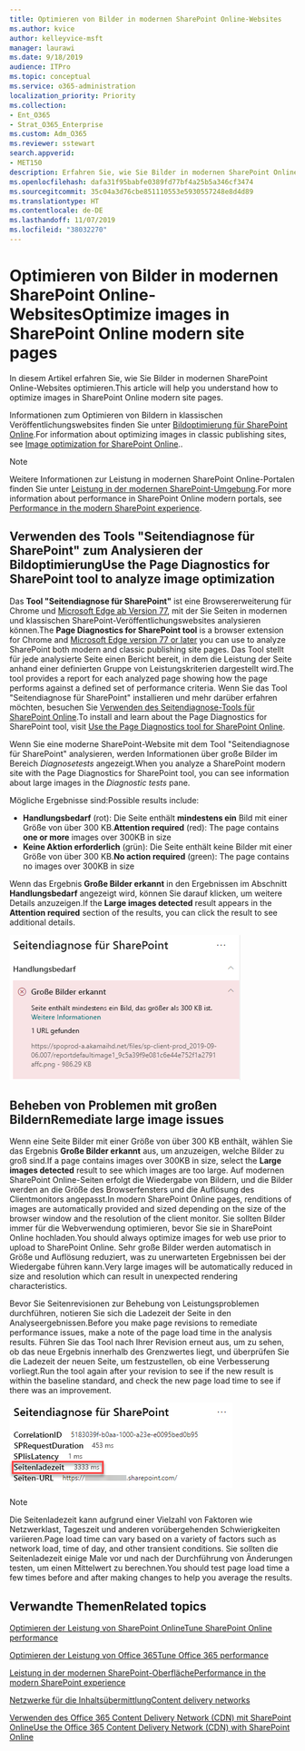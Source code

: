 ```yaml
---
title: Optimieren von Bilder in modernen SharePoint Online-Websites
ms.author: kvice
author: kelleyvice-msft
manager: laurawi
ms.date: 9/18/2019
audience: ITPro
ms.topic: conceptual
ms.service: o365-administration
localization_priority: Priority
ms.collection:
- Ent_O365
- Strat_O365_Enterprise
ms.custom: Adm_O365
ms.reviewer: sstewart
search.appverid:
- MET150
description: Erfahren Sie, wie Sie Bilder in modernen SharePoint Online-Websites optimieren.
ms.openlocfilehash: dafa31f95babfe0389fd77bf4a25b5a346cf3474
ms.sourcegitcommit: 35c04a3d76cbe851110553e5930557248e8d4d89
ms.translationtype: HT
ms.contentlocale: de-DE
ms.lasthandoff: 11/07/2019
ms.locfileid: "38032270"
---
```

# <a name="optimize-images-in-sharepoint-online-modern-site-pages"></a><span data-ttu-id="d4d44-103">Optimieren von Bilder in modernen SharePoint Online-Websites</span><span class="sxs-lookup"><span data-stu-id="d4d44-103">Optimize images in SharePoint Online modern site pages</span></span>

<span data-ttu-id="d4d44-104">In diesem Artikel erfahren Sie, wie Sie Bilder in modernen SharePoint Online-Websites optimieren.</span><span class="sxs-lookup"><span data-stu-id="d4d44-104">This article will help you understand how to optimize images in SharePoint Online modern site pages.</span></span>

<span data-ttu-id="d4d44-105">Informationen zum Optimieren von Bildern in klassischen Veröffentlichungswebsites finden Sie unter [Bildoptimierung für SharePoint Online](image-optimization-for-sharepoint-online.md).</span><span class="sxs-lookup"><span data-stu-id="d4d44-105">For information about optimizing images in classic publishing sites, see [Image optimization for SharePoint Online](image-optimization-for-sharepoint-online.md)..</span></span>

>[!NOTE]
><span data-ttu-id="d4d44-106">Weitere Informationen zur Leistung in modernen SharePoint Online-Portalen finden Sie unter [Leistung in der modernen SharePoint-Umgebung](https://docs.microsoft.com/sharepoint/modern-experience-performance).</span><span class="sxs-lookup"><span data-stu-id="d4d44-106">For more information about performance in SharePoint Online modern portals, see [Performance in the modern SharePoint experience](https://docs.microsoft.com/sharepoint/modern-experience-performance).</span></span>

## <a name="use-the-page-diagnostics-for-sharepoint-tool-to-analyze-image-optimization"></a><span data-ttu-id="d4d44-107">Verwenden des Tools "Seitendiagnose für SharePoint" zum Analysieren der Bildoptimierung</span><span class="sxs-lookup"><span data-stu-id="d4d44-107">Use the Page Diagnostics for SharePoint tool to analyze image optimization</span></span>

<span data-ttu-id="d4d44-108">Das **Tool "Seitendiagnose für SharePoint"** ist eine Browsererweiterung für Chrome und [Microsoft Edge ab Version 77](https://www.microsoftedgeinsider.com/download?form=MI13E8&OCID=MI13E8), mit der Sie Seiten in modernen und klassischen SharePoint-Veröffentlichungswebsites analysieren können.</span><span class="sxs-lookup"><span data-stu-id="d4d44-108">The **Page Diagnostics for SharePoint tool** is a browser extension for Chrome and [Microsoft Edge version 77 or later](https://www.microsoftedgeinsider.com/download?form=MI13E8&OCID=MI13E8) you can use to analyze SharePoint both modern and classic publishing site pages.</span></span> <span data-ttu-id="d4d44-109">Das Tool stellt für jede analysierte Seite einen Bericht bereit, in dem die Leistung der Seite anhand einer definierten Gruppe von Leistungskriterien dargestellt wird.</span><span class="sxs-lookup"><span data-stu-id="d4d44-109">The tool provides a report for each analyzed page showing how the page performs against a defined set of performance criteria.</span></span> <span data-ttu-id="d4d44-110">Wenn Sie das Tool "Seitendiagnose für SharePoint" installieren und mehr darüber erfahren möchten, besuchen Sie [Verwenden des Seitendiagnose-Tools für SharePoint Online](page-diagnostics-for-spo.md).</span><span class="sxs-lookup"><span data-stu-id="d4d44-110">To install and learn about the Page Diagnostics for SharePoint tool, visit [Use the Page Diagnostics tool for SharePoint Online](page-diagnostics-for-spo.md).</span></span>

<span data-ttu-id="d4d44-111">Wenn Sie eine moderne SharePoint-Website mit dem Tool "Seitendiagnose für SharePoint" analysieren, werden Informationen über große Bilder im Bereich _Diagnosetests_ angezeigt.</span><span class="sxs-lookup"><span data-stu-id="d4d44-111">When you analyze a SharePoint modern site with the Page Diagnostics for SharePoint tool, you can see information about large images in the _Diagnostic tests_ pane.</span></span>

<span data-ttu-id="d4d44-112">Mögliche Ergebnisse sind:</span><span class="sxs-lookup"><span data-stu-id="d4d44-112">Possible results include:</span></span>

- <span data-ttu-id="d4d44-113">**Handlungsbedarf** (rot): Die Seite enthält **mindestens ein** Bild mit einer Größe von über 300 KB.</span><span class="sxs-lookup"><span data-stu-id="d4d44-113">**Attention required** (red): The page contains **one or more** images over 300KB in size</span></span>
- <span data-ttu-id="d4d44-114">**Keine Aktion erforderlich** (grün): Die Seite enthält keine Bilder mit einer Größe von über 300 KB.</span><span class="sxs-lookup"><span data-stu-id="d4d44-114">**No action required** (green): The page contains no images over 300KB in size</span></span>

<span data-ttu-id="d4d44-115">Wenn das Ergebnis **Große Bilder erkannt** in den Ergebnissen im Abschnitt **Handlungsbedarf** angezeigt wird, können Sie darauf klicken, um weitere Details anzuzeigen.</span><span class="sxs-lookup"><span data-stu-id="d4d44-115">If the **Large images detected** result appears in the **Attention required** section of the results, you can click the result to see additional details.</span></span>

![Tool für die Seitendiagnose – Ergebnisse](media/modern-portal-optimization/pagediag-large-images.png)

## <a name="remediate-large-image-issues"></a><span data-ttu-id="d4d44-117">Beheben von Problemen mit großen Bildern</span><span class="sxs-lookup"><span data-stu-id="d4d44-117">Remediate large image issues</span></span>

<span data-ttu-id="d4d44-118">Wenn eine Seite Bilder mit einer Größe von über 300 KB enthält, wählen Sie das Ergebnis **Große Bilder erkannt** aus, um anzuzeigen, welche Bilder zu groß sind.</span><span class="sxs-lookup"><span data-stu-id="d4d44-118">If a page contains images over 300KB in size, select the **Large images detected** result to see which images are too large.</span></span> <span data-ttu-id="d4d44-119">Auf modernen SharePoint Online-Seiten erfolgt die Wiedergabe von Bildern, und die Bilder werden an die Größe des Browserfensters und die Auflösung des Clientmonitors angepasst.</span><span class="sxs-lookup"><span data-stu-id="d4d44-119">In modern SharePoint Online pages, renditions of images are automatically provided and sized depending on the size of the browser window and the resolution of the client monitor.</span></span> <span data-ttu-id="d4d44-120">Sie sollten Bilder immer für die Webverwendung optimieren, bevor Sie sie in SharePoint Online hochladen.</span><span class="sxs-lookup"><span data-stu-id="d4d44-120">You should always optimize images for web use prior to upload to SharePoint Online.</span></span> <span data-ttu-id="d4d44-121">Sehr große Bilder werden automatisch in Größe und Auflösung reduziert, was zu unerwarteten Ergebnissen bei der Wiedergabe führen kann.</span><span class="sxs-lookup"><span data-stu-id="d4d44-121">Very large images will be automatically reduced in size and resolution which can result in unexpected rendering characteristics.</span></span>

<span data-ttu-id="d4d44-122">Bevor Sie Seitenrevisionen zur Behebung von Leistungsproblemen durchführen, notieren Sie sich die Ladezeit der Seite in den Analyseergebnissen.</span><span class="sxs-lookup"><span data-stu-id="d4d44-122">Before you make page revisions to remediate performance issues, make a note of the page load time in the analysis results.</span></span> <span data-ttu-id="d4d44-123">Führen Sie das Tool nach Ihrer Revision erneut aus, um zu sehen, ob das neue Ergebnis innerhalb des Grenzwertes liegt, und überprüfen Sie die Ladezeit der neuen Seite, um festzustellen, ob eine Verbesserung vorliegt.</span><span class="sxs-lookup"><span data-stu-id="d4d44-123">Run the tool again after your revision to see if the new result is within the baseline standard, and check the new page load time to see if there was an improvement.</span></span>

![Ergebnisse der Seitenladezeiten](media/modern-portal-optimization/pagediag-page-load-time.png)

>[!NOTE]
><span data-ttu-id="d4d44-125">Die Seitenladezeit kann aufgrund einer Vielzahl von Faktoren wie Netzwerklast, Tageszeit und anderen vorübergehenden Schwierigkeiten variieren.</span><span class="sxs-lookup"><span data-stu-id="d4d44-125">Page load time can vary based on a variety of factors such as network load, time of day, and other transient conditions.</span></span> <span data-ttu-id="d4d44-126">Sie sollten die Seitenladezeit einige Male vor und nach der Durchführung von Änderungen testen, um einen Mittelwert zu berechnen.</span><span class="sxs-lookup"><span data-stu-id="d4d44-126">You should test page load time a few times before and after making changes to help you average the results.</span></span>

## <a name="related-topics"></a><span data-ttu-id="d4d44-127">Verwandte Themen</span><span class="sxs-lookup"><span data-stu-id="d4d44-127">Related topics</span></span>

[<span data-ttu-id="d4d44-128">Optimieren der Leistung von SharePoint Online</span><span class="sxs-lookup"><span data-stu-id="d4d44-128">Tune SharePoint Online performance</span></span>](tune-sharepoint-online-performance.md)

[<span data-ttu-id="d4d44-129">Optimieren der Leistung von Office 365</span><span class="sxs-lookup"><span data-stu-id="d4d44-129">Tune Office 365 performance</span></span>](tune-office-365-performance.md)

[<span data-ttu-id="d4d44-130">Leistung in der modernen SharePoint-Oberfläche</span><span class="sxs-lookup"><span data-stu-id="d4d44-130">Performance in the modern SharePoint experience</span></span>](https://docs.microsoft.com/sharepoint/modern-experience-performance.md)

[<span data-ttu-id="d4d44-131">Netzwerke für die Inhaltsübermittlung</span><span class="sxs-lookup"><span data-stu-id="d4d44-131">Content delivery networks</span></span>](content-delivery-networks.md)

[<span data-ttu-id="d4d44-132">Verwenden des Office 365 Content Delivery Network (CDN) mit SharePoint Online</span><span class="sxs-lookup"><span data-stu-id="d4d44-132">Use the Office 365 Content Delivery Network (CDN) with SharePoint Online</span></span>](use-office-365-cdn-with-spo.md)
